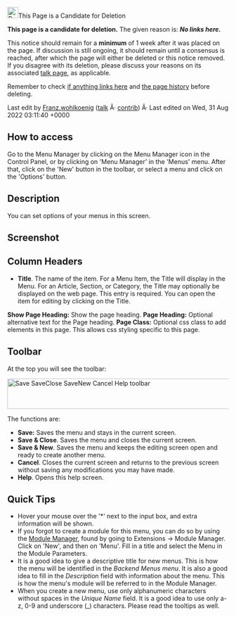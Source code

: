<!-- Filename: Help4.x:Menus_Menu_Manager_Options / Display title: Menus Menu Manager Options -->

<img
src="https://docs.joomla.org/images/thumb/c/ca/Delete-icon.png/25px-Delete-icon.png"
decoding="async"
srcset="https://docs.joomla.org/images/thumb/c/ca/Delete-icon.png/38px-Delete-icon.png 1.5x, https://docs.joomla.org/images/thumb/c/ca/Delete-icon.png/50px-Delete-icon.png 2x"
data-file-width="100" data-file-height="100" width="25" height="25"
alt="Delete icon.png" />This Page is a Candidate for Deletion

**This page is a candidate for deletion.** The given reason is: ***No
links here.***

<span class="panel radius"> This notice should remain for a **minimum**
of 1 week after it was placed on the page. If discussion is still
ongoing, it should remain until a consensus is reached, after which the
page will either be deleted or this notice removed. If you disagree with
its deletion, please discuss your reasons on its associated <a
href="https://docs.joomla.org/index.php?title=Help4.x_talk:Menus_Menu_Manager_Options&amp;action=edit&amp;redlink=1"
class="new"
title="Help4.x talk:Menus Menu Manager Options (page does not exist)">talk
page</a>, as applicable.</span>

Remember to check [if anything links
here](https://docs.joomla.org/Special:WhatLinksHere/Help4.x:Menus_Menu_Manager_Options "Special:WhatLinksHere/Help4.x:Menus Menu Manager Options")
and <a
href="https://docs.joomla.org//docs.joomla.org/index.php?title=Help4.x:Menus_Menu_Manager_Options&amp;action=history"
class="external text" target="_blank" rel="noreferrer noopener">the page
history</a> before deleting.

Last edit by
[Franz.wohlkoenig](https://docs.joomla.org/User:Franz.wohlkoenig "User:Franz.wohlkoenig")
([talk](https://docs.joomla.org/User_talk:Franz.wohlkoenig "User talk:Franz.wohlkoenig")
Â·
[contrib](https://docs.joomla.org/Special:Contributions/Franz.wohlkoenig "Special:Contributions/Franz.wohlkoenig"))
Â· Last edited on Wed, 31 Aug 2022 03:11:40 +0000

## How to access

Go to the Menu Manager by clicking on the Menu Manager icon in the
Control Panel, or by clicking on 'Menu Manager' in the 'Menus' menu.
After that, click on the 'New' button in the toolbar, or select a menu
and click on the 'Options' button.

## Description

You can set options of your menus in this screen.

## Screenshot

## Column Headers

- **Title**. The name of the item. For a Menu Item, the Title will
  display in the Menu. For an Article, Section, or Category, the Title
  may optionally be displayed on the web page. This entry is required.
  You can open the item for editing by clicking on the Title.

**Show Page Heading:** Show the page heading. **Page Heading:** Optional
alternative text for the Page heading. **Page Class:** Optional css
class to add elements in this page. This allows css styling specific to
this page.

## Toolbar

At the top you will see the toolbar:

<img
src="https://docs.joomla.org/images/2/2a/Help-4x-Save-SaveClose-SaveNew-Cancel-Help-toolbar-en.png"
decoding="async" data-file-width="600" data-file-height="69" width="600"
height="69"
alt="Save SaveClose SaveNew Cancel Help toolbar" />

The functions are:

- **Save:** Saves the menu and stays in the current screen.
- **Save & Close**. Saves the menu and closes the current screen.
- **Save & New**. Saves the menu and keeps the editing screen open and
  ready to create another menu.
- **Cancel**. Closes the current screen and returns to the previous
  screen without saving any modifications you may have made.
- **Help**. Opens this help screen.

## Quick Tips

- Hover your mouse over the '\*' next to the input box, and extra
  information will be shown.
- If you forgot to create a module for this menu, you can do so by using
  the
  <a href="https://docs.joomla.org/Help4.x:Extensions_Module_Manager"
  class="mw-redirect" title="Help4.x:Extensions Module Manager">Module
  Manager</a>, found by going to Extensions -\> Module Manager. Click on
  'New', and then on 'Menu'. Fill in a title and select the Menu in the
  Module Parameters.
- It is a good idea to give a descriptive title for new menus. This is
  how the menu will be identified in the *Backend Menus menu*. It is
  also a good idea to fill in the *Description* field with information
  about the menu. This is how the menu's module will be referred to in
  the Module Manager.
- When you create a new menu, use only alphanumeric characters without
  spaces in the *Unique Name* field. It is a good idea to use only a-z,
  0-9 and underscore (\_) characters. Please read the tooltips as well.
